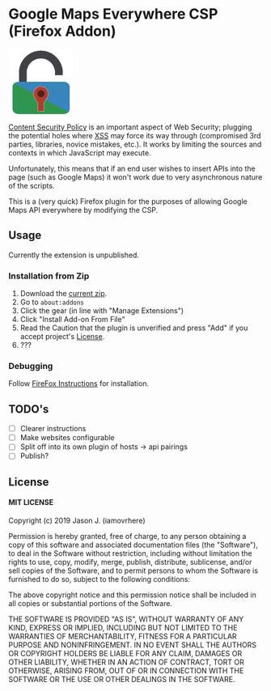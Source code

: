 Google Maps Everywhere CSP (Firefox Addon)
======

![Google Maps Everywhere CSP Plugin Icon](./src/icons/icon-raw.png)

[Content Security Policy](https://developer.mozilla.org/en-US/docs/Web/HTTP/CSP) is an important aspect of Web Security; plugging the potential holes where [XSS](https://www.owasp.org/index.php/Cross-site_Scripting_(XSS)) may force its way through (compromised 3rd parties, libraries, novice mistakes, etc.). It works by limiting the sources and contexts in which JavaScript may execute.

Unfortunately, this means that if an end user wishes to insert APIs into the page (such as Google Maps) it won't work due to very asynchronous nature of the scripts.

This is a (very quick) Firefox plugin for the purposes of allowing Google Maps API everywhere by modifying the CSP.

## Usage

Currently the extension is unpublished.

### Installation from Zip

1. Download the [current zip](./bin/google-maps-everywhere-csp.zip).
2. Go to `about:addons`
3. Click the gear (in line with "Manage Extensions")
4. Click "Install Add-on From File"
5. Read the Caution that the plugin is unverified and press "Add" if you accept project's [License](./LICENSE).
6. ???

### Debugging

Follow [FireFox Instructions](https://developer.mozilla.org/en-US/docs/Mozilla/Add-ons/WebExtensions/Temporary_Installation_in_Firefox) for installation.

## TODO's

- [ ] Clearer instructions
- [ ] Make websites configurable
- [ ] Split off into its own plugin of hosts -> api pairings
- [ ] Publish?

## License

#### MIT LICENSE

Copyright (c) 2019  Jason J. (iamovrhere)

Permission is hereby granted, free of charge, to any person obtaining a copy
of this software and associated documentation files (the "Software"), to deal
in the Software without restriction, including without limitation the rights
to use, copy, modify, merge, publish, distribute, sublicense, and/or sell
copies of the Software, and to permit persons to whom the Software is
furnished to do so, subject to the following conditions:

The above copyright notice and this permission notice shall be included in
all copies or substantial portions of the Software.

THE SOFTWARE IS PROVIDED "AS IS", WITHOUT WARRANTY OF ANY KIND, EXPRESS OR
IMPLIED, INCLUDING BUT NOT LIMITED TO THE WARRANTIES OF MERCHANTABILITY,
FITNESS FOR A PARTICULAR PURPOSE AND NONINFRINGEMENT. IN NO EVENT SHALL THE
AUTHORS OR COPYRIGHT HOLDERS BE LIABLE FOR ANY CLAIM, DAMAGES OR OTHER
LIABILITY, WHETHER IN AN ACTION OF CONTRACT, TORT OR OTHERWISE, ARISING FROM,
OUT OF OR IN CONNECTION WITH THE SOFTWARE OR THE USE OR OTHER DEALINGS IN
THE SOFTWARE.
